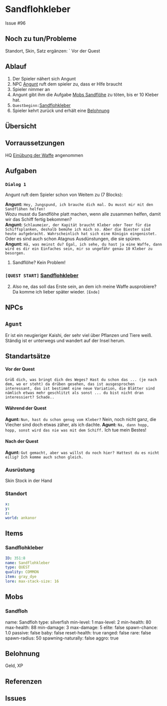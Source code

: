 # Sandflohkleber <!-- omit in toc -->
Issue #96

## Noch zu tun/Probleme

Standort, Skin, Satz ergänzen: ` Vor der Quest

## Ablauf

1. Der Spieler nähert sich Angunt
2. NPC [Angunt](#Angunt) ruft dem spieler zu, dass er Hlfe braucht
3. Spieler nimmer an
4. Angunt gibt ihm die Aufgabe [Mobs Sandflöhe](#Sandflöhe) zu töten, bis er 10 Kleber hat.
5.  `Questbeginn:`[Sandflohkleber](#sandflohkleber)
6. Spieler kehrt zurück und erhält eine [Belohnung](#Belohnung)
   
## Übersicht

## Vorraussetzungen

HQ [Einübung der Waffe](../../5-einübung-der-waffe/ReADME-md) angenommen

## Aufgaben

### `Dialog 1`

Angunt ruft dem Spieler schon von Weitem zu (7 Blocks):   

**Angunt:** `Hey, Jungspund, ich brauche dich mal. Du musst mir mit den Sandflöhen helfen!`      
Wozu musst du Sandflöhe platt machen, wenn alle zusammen helfen, damit wir das Schiff fertig bekommen?            
**Angunt:** `Schlaumeier, der Kapität braucht Kleber oder Teer für die Schiffsplanken, deshalb bemühe ich mich so. Aber die Biester sind heute aufgebracht. Wahrscheinlich hat sich eine Königin eingenistet.`      
Oder es sind auch schon Atagnus Ausdünstungen, die sie spüren.      
**Angunt:** `Hä, was meinst du? Egal, ich sehe, du hast ja eine Waffe, dann wird es dir ein Einfaches sein, mir so ungefähr genau 10 Kleber zu besorgen.`   

1. Sandflöhe? Kein Problem!
   
###  `[QUEST START]` [Sandflohkleber](#sandflohkleber)

2. Also ne, das soll das Erste sein, an dem ich meine Waffe ausprobiere? Da komme ich lieber später wieder. `[Ende]`




## NPCs

## `Agunt`

Er ist ein neugieriger Kaishi, der sehr viel über Pflanzen und Tiere weiß. Ständig ist er unterwegs und wandert auf der Insel herum.


## Standartsätze  
#### Vor der Quest
`Grüß dich, was bringt dich des Weges? Hast du schon das ... (je nach dem, wo er steht) da drüben gesehen, das ist ausgesprochen interessant, das ist bestimmt eine neue Variation, die Blätter sind nämlich etwas mehr geschlitzt als sonst ... du bist nicht dran interessiert? Schade..`
#### Während der Quest  
**Agunt:** `Nun, hast du schon genug vom Kleber?`
Nein, noch nicht ganz, die Viecher sind doch etwas zäher, als ich dachte.
**Agunt:** `Na, dann hopp, hopp, sonst wird das nie was mit dem Schiff.`
Ich tue mein Bestes!

#### Nach der Quest
 **Agunt:** `Gut gemacht, aber was willst du noch hier? Hattest du es nicht eilig? Ich komme auch schon gleich.`

### Ausrüstung
Skin
Stock in der Hand
### Standort

```yml
x: 
y: 
z: 
world: ankanor
```
## Items

### Sandflohkleber

```yml
ID: 351:8
name: Sandflohkleber
type: QUEST
quality: COMMON
item: gray_dye
lore: max-stack-size: 16
```



## Mobs

### Sandfloh

name: Sandfloh
type: silverfish
min-level: 1
max-level: 2
min-health: 80
max-health: 88
min-damage: 3
max-damage: 5
elite: false
spawn-chance: 1.0
passive: false
baby: false
reset-health: true
ranged: false
rare: false
spawn-radius: 50
spawning-naturally: false
aggro: true


## Belohnung

Geld, XP

## Referenzen
## Issues



